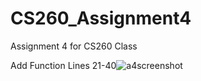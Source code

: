 # CS260_Assignment4
Assignment 4 for CS260 Class

Add Function
Lines 21-40![a4screenshot](https://user-images.githubusercontent.com/114547703/216805182-ffb45ed6-d13e-481d-8e2a-587d0049eaf6.png)
